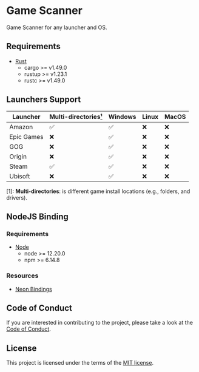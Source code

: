 # Game Scanner

Game Scanner for any launcher and OS.

## Requirements

- [Rust](https://www.rust-lang.org)
    - cargo >= v1.49.0
    - rustup >= v1.23.1
    - rustc >= v1.49.0

## Launchers Support

| Launcher   | Multi-directories[¹](#multi-directories) | Windows | Linux | MacOS |  
|------------|-------------------|---------|-------|-------|
| Amazon     | ✅                 | ✅      | ❌    | ❌     |
| Epic Games | ❌                 | ✅      | ❌    | ❌     |
| GOG        | ❌                 | ✅      | ❌    | ❌     |
| Origin     | ❌                 | ✅      | ❌    | ❌     |
| Steam      | ✅                 | ✅      | ❌    | ❌     |
| Ubisoft    | ❌                 | ✅      | ❌    | ❌     |

<a name="multi-directories"></a>[1]: **Multi-directories**: is different game install locations (e.g., folders, and
drivers).

## NodeJS Binding

### Requirements

- [Node](https://nodejs.org)
    - node \>= 12.20.0
    - npm \>= 6.14.8

### Resources

- [Neon Bindings](https://neon-bindings.com)

## Code of Conduct

If you are interested in contributing to the project, please take a look at the [Code of Conduct](./CODE_OF_CONDUCT.md).

## License

This project is licensed under the terms of the
[MIT license](./LICENSE).
